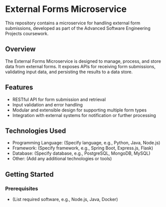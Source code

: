 # External Forms Microservice

This repository contains a microservice for handling external form submissions, developed as part of the Advanced Software Engineering Projects coursework.

## Overview

The External Forms Microservice is designed to manage, process, and store data from external forms. It exposes APIs for receiving form submissions, validating input data, and persisting the results to a data store.

## Features

- RESTful API for form submission and retrieval
- Input validation and error handling
- Modular and extensible design for supporting multiple form types
- Integration with external systems for notification or further processing

## Technologies Used

- Programming Language: (Specify language, e.g., Python, Java, Node.js)
- Framework: (Specify framework, e.g., Spring Boot, Express.js, Flask)
- Database: (Specify database, e.g., PostgreSQL, MongoDB, MySQL)
- Other: (Add any additional technologies or tools)

## Getting Started

### Prerequisites

- (List required software, e.g., Node.js, Java, Docker)
